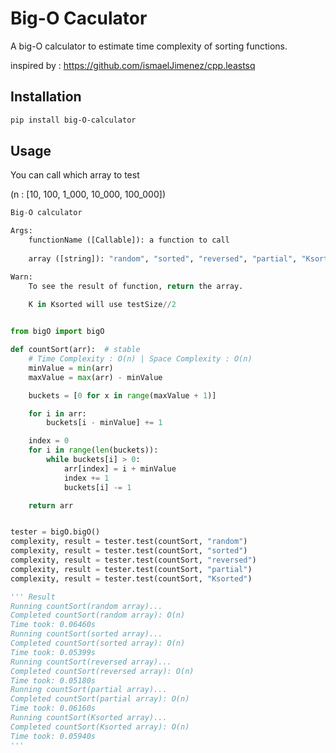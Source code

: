 # Big-O Caculator

A big-O calculator to estimate time complexity of sorting functions.

inspired by : https://github.com/ismaelJimenez/cpp.leastsq

## Installation

```bash
pip install big-O-calculator
```

## Usage

You can call which array to test

(n : [10, 100, 1_000, 10_000, 100_000])

```py
Big-O calculator

Args:
    functionName ([Callable]): a function to call
    
    array ([string]): "random", "sorted", "reversed", "partial", "Ksorted"

Warn:
    To see the result of function, return the array.

    K in Ksorted will use testSize//2
  
```

```py
from bigO import bigO

def countSort(arr):  # stable
    # Time Complexity : O(n) | Space Complexity : O(n)
    minValue = min(arr)
    maxValue = max(arr) - minValue

    buckets = [0 for x in range(maxValue + 1)]

    for i in arr:
        buckets[i - minValue] += 1

    index = 0
    for i in range(len(buckets)):
        while buckets[i] > 0:
            arr[index] = i + minValue
            index += 1
            buckets[i] -= 1

    return arr


tester = bigO.bigO()
complexity, result = tester.test(countSort, "random")
complexity, result = tester.test(countSort, "sorted")
complexity, result = tester.test(countSort, "reversed")
complexity, result = tester.test(countSort, "partial")
complexity, result = tester.test(countSort, "Ksorted")

''' Result
Running countSort(random array)...
Completed countSort(random array): O(n)
Time took: 0.06460s
Running countSort(sorted array)...
Completed countSort(sorted array): O(n)
Time took: 0.05399s
Running countSort(reversed array)...
Completed countSort(reversed array): O(n)
Time took: 0.05180s
Running countSort(partial array)...
Completed countSort(partial array): O(n)
Time took: 0.06160s
Running countSort(Ksorted array)...
Completed countSort(Ksorted array): O(n)
Time took: 0.05940s
'''
```
